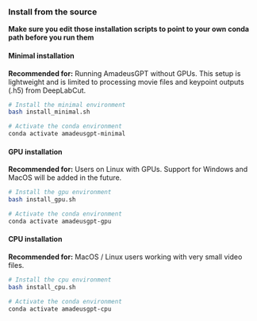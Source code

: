 ### Install from the source
**Make sure you edit those installation scripts to point to your own conda path before you run them**

#### Minimal installation
**Recommended for:** Running AmadeusGPT without GPUs. This setup is lightweight and is limited to processing movie files and keypoint outputs (.h5) from DeepLabCut.

```bash
# Install the minimal environment
bash install_minimal.sh

# Activate the conda environment
conda activate amadeusgpt-minimal
```

#### GPU installation
**Recommended for:** Users on Linux with GPUs. Support for Windows and MacOS will be added in the future.

```bash
# Install the gpu environment
bash install_gpu.sh

# Activate the conda environment
conda activate amadeusgpt-gpu
```

#### CPU installation
**Recommended for:** MacOS / Linux users working with very small video files.

```bash
# Install the cpu environment
bash install_cpu.sh

# Activate the conda environment
conda activate amadeusgpt-cpu
```